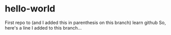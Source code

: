 # hello-world
First repo to (and I added this in parenthesis on this branch) learn github
So, here's a line I added to this branch...
